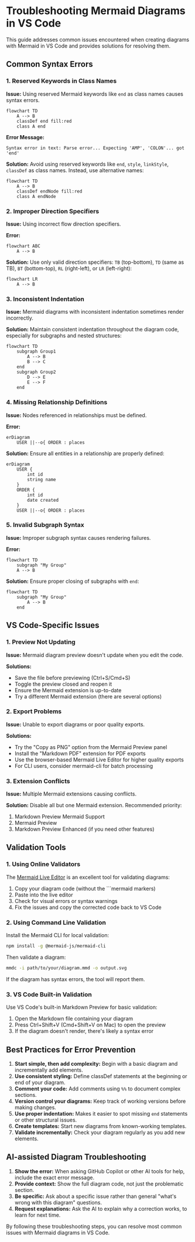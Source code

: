 # Troubleshooting Mermaid Diagrams in VS Code

This guide addresses common issues encountered when creating diagrams with Mermaid in VS Code and provides solutions for resolving them.

## Common Syntax Errors

### 1. Reserved Keywords in Class Names

**Issue:** Using reserved Mermaid keywords like `end` as class names causes syntax errors.

```mermaid
flowchart TD
    A --> B
    classDef end fill:red
    class A end
```

**Error Message:** 
```
Syntax error in text: Parse error... Expecting 'AMP', 'COLON'... got 'end'
```

**Solution:** Avoid using reserved keywords like `end`, `style`, `linkStyle`, `classDef` as class names. Instead, use alternative names:

```mermaid
flowchart TD
    A --> B
    classDef endNode fill:red
    class A endNode
```

### 2. Improper Direction Specifiers

**Issue:** Using incorrect flow direction specifiers.

**Error:**
```mermaid
flowchart ABC
    A --> B
```

**Solution:** Use only valid direction specifiers: `TB` (top-bottom), `TD` (same as TB), `BT` (bottom-top), `RL` (right-left), or `LR` (left-right):

```mermaid
flowchart LR
    A --> B
```

### 3. Inconsistent Indentation

**Issue:** Mermaid diagrams with inconsistent indentation sometimes render incorrectly.

**Solution:** Maintain consistent indentation throughout the diagram code, especially for subgraphs and nested structures:

```mermaid
flowchart TD
    subgraph Group1
        A --> B
        B --> C
    end
    subgraph Group2
        D --> E
        E --> F
    end
```

### 4. Missing Relationship Definitions

**Issue:** Nodes referenced in relationships must be defined.

**Error:**
```mermaid
erDiagram
    USER ||--o{ ORDER : places
```

**Solution:** Ensure all entities in a relationship are properly defined:

```mermaid
erDiagram
    USER {
        int id
        string name
    }
    ORDER {
        int id
        date created
    }
    USER ||--o{ ORDER : places
```

### 5. Invalid Subgraph Syntax

**Issue:** Improper subgraph syntax causes rendering failures.

**Error:**
```mermaid
flowchart TD
    subgraph "My Group"
    A --> B
```

**Solution:** Ensure proper closing of subgraphs with `end`:

```mermaid
flowchart TD
    subgraph "My Group"
        A --> B
    end
```

## VS Code-Specific Issues

### 1. Preview Not Updating

**Issue:** Mermaid diagram preview doesn't update when you edit the code.

**Solutions:**
- Save the file before previewing (Ctrl+S/Cmd+S)
- Toggle the preview closed and reopen it
- Ensure the Mermaid extension is up-to-date
- Try a different Mermaid extension (there are several options)

### 2. Export Problems

**Issue:** Unable to export diagrams or poor quality exports.

**Solutions:**
- Try the "Copy as PNG" option from the Mermaid Preview panel
- Install the "Markdown PDF" extension for PDF exports
- Use the browser-based Mermaid Live Editor for higher quality exports
- For CLI users, consider mermaid-cli for batch processing

### 3. Extension Conflicts

**Issue:** Multiple Mermaid extensions causing conflicts.

**Solution:** Disable all but one Mermaid extension. Recommended priority:
1. Markdown Preview Mermaid Support
2. Mermaid Preview
3. Markdown Preview Enhanced (if you need other features)

## Validation Tools

### 1. Using Online Validators

The [Mermaid Live Editor](https://mermaid.live/) is an excellent tool for validating diagrams:

1. Copy your diagram code (without the \```mermaid markers)
2. Paste into the live editor
3. Check for visual errors or syntax warnings
4. Fix the issues and copy the corrected code back to VS Code

### 2. Using Command Line Validation

Install the Mermaid CLI for local validation:

```bash
npm install -g @mermaid-js/mermaid-cli
```

Then validate a diagram:

```bash
mmdc -i path/to/your/diagram.mmd -o output.svg
```

If the diagram has syntax errors, the tool will report them.

### 3. VS Code Built-in Validation

Use VS Code's built-in Markdown Preview for basic validation:

1. Open the Markdown file containing your diagram
2. Press Ctrl+Shift+V (Cmd+Shift+V on Mac) to open the preview
3. If the diagram doesn't render, there's likely a syntax error

## Best Practices for Error Prevention

1. **Start simple, then add complexity:** Begin with a basic diagram and incrementally add elements.
2. **Use consistent styling:** Define classDef statements at the beginning or end of your diagram.
3. **Comment your code:** Add comments using `%%` to document complex sections.
4. **Version control your diagrams:** Keep track of working versions before making changes.
5. **Use proper indentation:** Makes it easier to spot missing `end` statements or other structural issues.
6. **Create templates:** Start new diagrams from known-working templates.
7. **Validate incrementally:** Check your diagram regularly as you add new elements.

## AI-assisted Diagram Troubleshooting

1. **Show the error:** When asking GitHub Copilot or other AI tools for help, include the exact error message.
2. **Provide context:** Show the full diagram code, not just the problematic section.
3. **Be specific:** Ask about a specific issue rather than general "what's wrong with this diagram" questions.
4. **Request explanations:** Ask the AI to explain why a correction works, to learn for next time.

By following these troubleshooting steps, you can resolve most common issues with Mermaid diagrams in VS Code.
